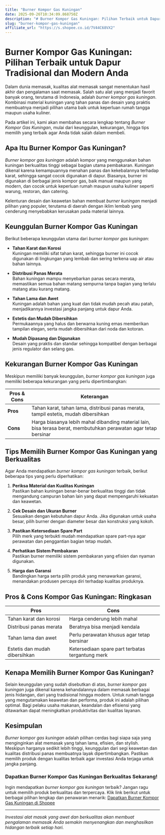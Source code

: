 ```yaml
---
title: "Burner Kompor Gas Kuningan"
date: 2025-09-26T10:34:09.868750Z
description: "# Burner Kompor Gas Kuningan: Pilihan Terbaik untuk Dapur Tradisional dan Modern Anda..."
slug: "burner-kompor-gas-kuningan"
affiliate_url: "https://s.shopee.co.id/7V44C68VX2"
---
```

# Burner Kompor Gas Kuningan: Pilihan Terbaik untuk Dapur Tradisional dan Modern Anda

Dalam dunia memasak, kualitas alat memasak sangat menentukan hasil akhir dan pengalaman saat memasak. Salah satu alat yang menjadi favorit banyak orang, terutama di Indonesia, adalah *burner kompor gas kuningan*. Kombinasi material kuningan yang tahan panas dan desain yang praktis membuatnya menjadi pilihan utama baik untuk keperluan rumah tangga maupun usaha kuliner.

Pada artikel ini, kami akan membahas secara lengkap tentang *Burner Kompor Gas Kuningan*, mulai dari keunggulan, kekurangan, hingga tips memilih yang terbaik agar Anda tidak salah dalam membeli.

## Apa Itu Burner Kompor Gas Kuningan?

*Burner kompor gas kuningan* adalah kompor yang menggunakan bahan kuningan berkualitas tinggi sebagai bagian utama pembakaran. Kuningan dikenal karena kemampuannya menahan panas dan kekebalannya terhadap karat, sehingga sangat cocok digunakan di dapur. Biasanya, burner ini digunakan di berbagai jenis kompor gas, baik manual maupun yang modern, dan cocok untuk keperluan rumah maupun usaha kuliner seperti warung, restoran, dan catering.

Kelenturan desain dan keawetan bahan membuat *burner kuningan* menjadi pilihan yang populer, terutama di daerah dengan iklim lembab yang cenderung menyebabkan kerusakan pada material lainnya.

## Keunggulan Burner Kompor Gas Kuningan

Berikut beberapa keunggulan utama dari *burner kompor gas kuningan*:

- **Tahan Karat dan Korosi**  
Kuningan memiliki sifat tahan karat, sehingga burner ini cocok digunakan di lingkungan yang lembab dan sering terkena uap air atau bahan lainnya.

- **Distribusi Panas Merata**  
Bahan kuningan mampu menyebarkan panas secara merata, memastikan semua bahan matang sempurna tanpa bagian yang terlalu matang atau kurang matang.

- **Tahan Lama dan Awet**  
Kuningan adalah bahan yang kuat dan tidak mudah pecah atau patah, menjadikannya investasi jangka panjang untuk dapur Anda.

- **Estetis dan Mudah Dibersihkan**  
Permukaannya yang halus dan berwarna kuning emas memberikan tampilan elegan, serta mudah dibersihkan dari noda dan kotoran.

- **Mudah Dipasang dan Digunakan**  
Desain yang praktis dan standar sehingga kompatibel dengan berbagai jenis regulator dan selang gas.

## Kekurangan Burner Kompor Gas Kuningan

Meskipun memiliki banyak keunggulan, *burner kompor gas kuningan* juga memiliki beberapa kekurangan yang perlu dipertimbangkan:

| **Pros & Cons** | **Keterangan**                             |
|-----------------|-------------------------------------------|
| **Pros**        | Tahan karat, tahan lama, distribusi panas merata, tampil estetis, mudah dibersihkan |
| **Cons**        | Harga biasanya lebih mahal dibanding material lain, bisa terasa berat, membutuhkan perawatan agar tetap bersinar |

## Tips Memilih Burner Kompor Gas Kuningan yang Berkualitas

Agar Anda mendapatkan *burner kompor gas kuningan* terbaik, berikut beberapa tips yang perlu diperhatikan:

1. **Periksa Material dan Kualitas Kuningan**  
Pastikan bahan kuningan benar-benar berkualitas tinggi dan tidak mengandung campuran bahan lain yang dapat mempengaruhi kekuatan dan keawetan.

2. **Cek Desain dan Ukuran Burner**  
Sesuaikan dengan kebutuhan dapur Anda. Jika digunakan untuk usaha besar, pilih burner dengan diameter besar dan konstruksi yang kokoh.

3. **Pastikan Ketersediaan Spare Part**  
Pilih merk yang terbukti mudah mendapatkan spare part-nya agar perawatan dan penggantian bagian tetap mudah.

4. **Perhatikan Sistem Pembakaran**  
Pastikan burner memiliki sistem pembakaran yang efisien dan nyaman digunakan.

5. **Harga dan Garansi**  
Bandingkan harga serta pilih produk yang menawarkan garansi, menandakan produsen percaya diri terhadap kualitas produknya.

## Pros & Cons Kompor Gas Kuningan: Ringkasan

| **Pros** | **Cons** |
|---|---|
| Tahan karat dan korosi | Harga cenderung lebih mahal | 
| Distribusi panas merata | Beratnya bisa menjadi kendala |
| Tahan lama dan awet | Perlu perawatan khusus agar tetap bersinar | 
| Estetis dan mudah dibersihkan | Ketersediaan spare part terbatas tergantung merk |

## Kenapa Memilih Burner Kompor Gas Kuningan?

Selain keunggulan yang sudah disebutkan di atas, *burner kompor gas kuningan* juga dikenal karena kehandalannya dalam memasak berbagai jenis hidangan, dari yang tradisional hingga modern. Untuk rumah tangga yang mengutamakan keawetan dan performa, produk ini adalah pilihan optimal. Bagi pelaku usaha makanan, keandalan dan efisiensi yang ditawarkan dapat meningkatkan produktivitas dan kualitas layanan.

## Kesimpulan

*Burner kompor gas kuningan* adalah pilihan cerdas bagi siapa saja yang menginginkan alat memasak yang tahan lama, efisien, dan stylish. Meskipun harganya sedikit lebih tinggi, keunggulan dari segi keawetan dan kualitas distribusi panas membuatnya layak dipertimbangkan. Pastikan memilih produk dengan kualitas terbaik agar investasi Anda terjaga untuk jangka panjang.

### Dapatkan Burner Kompor Gas Kuningan Berkualitas Sekarang!

Ingin mendapatkan *burner kompor gas kuningan* terbaik? Jangan ragu untuk memilih produk berkualitas dan terpercaya. Klik link berikut untuk berbagai pilihan lengkap dan penawaran menarik: [Dapatkan Burner Kompor Gas Kuningan di Shopee](https://s.shopee.co.id/7V44C68VX2)

---

*Investasi alat masak yang awet dan berkualitas akan membuat pengalaman memasak Anda semakin menyenangkan dan menghasilkan hidangan terbaik setiap hari.*